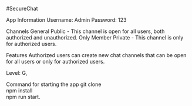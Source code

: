 #SecureChat

App Information
Username: Admin
Password: 123

Channels
General Public - This channel is open for all users, both authorized and unauthorized.
Only Member Private - This channel is only for authorized users.

Features
Authorized users can create new chat channels that can be open for all users or only for authorized users.

Level: G,

Command for starting the app
git clone  
npm install  
npm run start. 